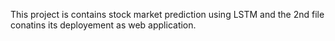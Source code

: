 This project is contains stock market prediction using LSTM and the 2nd file conatins its deployement as web application.
